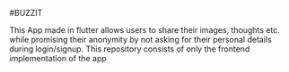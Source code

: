 #BUZZIT

This App made in flutter allows users to share their images, thoughts etc. while promising their anonymity by not asking for their personal details during login/signup.
This repository consists of only the frontend implementation of the app
